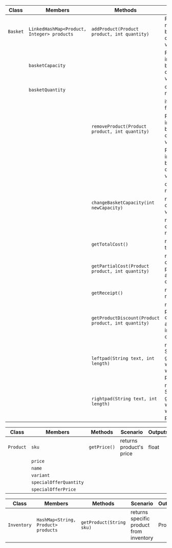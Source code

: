| Class    | Members                                    | Methods                                              | Scenario                                                   | Outputs |
|----------|--------------------------------------------|------------------------------------------------------|------------------------------------------------------------|---------|
| `Basket` | `LinkedHashMap<Product, Integer> products` | `addProduct(Product product, int quantity)`          | Product is not in the basket and quantity is valid         | true    |
|          | `basketCapacity`                           |                                                      | Product is in the basket and quantity is valid             | true    |
|          | `basketQuantity`                           |                                                      | quantity is not valid                                      | false   |
|          |                                            |                                                      | if basket is full                                          | false   |
|          |                                            | `removeProduct(Product product, int quantity)`       | Product is in the basket and quantity is valid             | true    |
|          |                                            |                                                      | Product is in not the basket and quantity is valid         | false   |
|          |                                            |                                                      | quantity is not valid                                      | false   |
|          |                                            | `changeBasketCapacity(int newCapacity)`              | new capacity is valid                                      | true    |
|          |                                            |                                                      | new capacity is not valid                                  | false   |
|          |                                            | `getTotalCost()`                                     | returns total cost                                         | float   |
|          |                                            | `getPartialCost(Product product, int quantity)`      | returns cost of product and quantity                       | float   |
|          |                                            | `getReceipt()`                                       | returns receipt                                            | String  |
|          |                                            | `getProductDiscount(Product product, int quantity)`  | returns product discount amount including quantity         | float   |
|          |                                            | `leftpad(String text, int length)`                   | returns String with given width(filled with left padding)  | String  |
|          |                                            | `rightpad(String text, int length)`                  | returns String with given width(filled with right padding) | String  |

| Class     | Members                | Methods       | Scenario                | Outputs |
|-----------|------------------------|---------------|-------------------------|---------|
| `Product` | `sku`                  | `getPrice()`  | returns product's price | float   |
|           | `price`                |               |                         |         |
|           | `name`                 |               |                         |         |
|           | `variant`              |               |                         |         |
|           | `specialOfferQuantity` |               |                         |         |
|           | `specialOfferPrice`    |               |                         |         |

| Class       | Members                             | Methods                   | Scenario                                   | Outputs  |
|-------------|-------------------------------------|---------------------------|--------------------------------------------|----------|
| `Inventory` | `HashMap<String, Product> products` | `getProduct(String sku)`  | returns specific product from inventory    | Product  |

